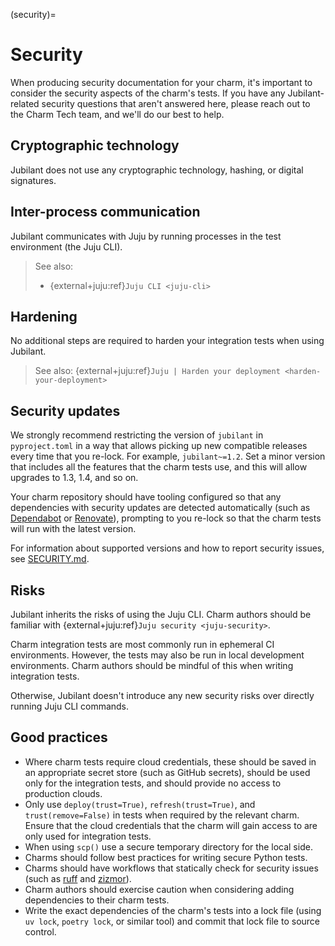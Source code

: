(security)=

# Security

When producing security documentation for your charm, it's important to consider the security aspects of the charm's tests. If you have any Jubilant-related security questions that aren't answered here, please reach out to the Charm Tech team, and we'll do our best to help.

## Cryptographic technology

Jubilant does not use any cryptographic technology, hashing, or digital signatures.

## Inter-process communication

Jubilant communicates with Juju by running processes in the test environment (the Juju CLI).

> See also:
> - {external+juju:ref}`Juju CLI <juju-cli>`

## Hardening

No additional steps are required to harden your integration tests when using Jubilant.

> See also: {external+juju:ref}`Juju | Harden your deployment <harden-your-deployment>`

## Security updates

We strongly recommend restricting the version of `jubilant` in `pyproject.toml` in a way that allows picking up new compatible releases every time that you re-lock. For example, `jubilant~=1.2`. Set a minor version that includes all the features that the charm tests use, and this will allow upgrades to 1.3, 1.4, and so on.

Your charm repository should have tooling configured so that any dependencies with security updates are detected automatically (such as [Dependabot](https://docs.github.com/en/code-security/dependabot/dependabot-security-updates/about-dependabot-security-updates) or [Renovate](https://www.mend.io/renovate/)), prompting to you re-lock so that the charm tests will run with the latest version.

For information about supported versions and how to report security issues, see [SECURITY.md](https://github.com/canonical/jubilant/blob/main/SECURITY.md).

## Risks

Jubilant inherits the risks of using the Juju CLI. Charm authors should be familiar with {external+juju:ref}`Juju security <juju-security>`.

Charm integration tests are most commonly run in ephemeral CI environments. However, the tests may also be run in local development environments. Charm authors should be mindful of this when writing integration tests.

Otherwise, Jubilant doesn't introduce any new security risks over directly running Juju CLI commands.

## Good practices

* Where charm tests require cloud credentials, these should be saved in an appropriate secret store (such as GitHub secrets), should be used only for the integration tests, and should provide no access to production clouds.
* Only use `deploy(trust=True)`, `refresh(trust=True)`, and `trust(remove=False)` in tests when required by the relevant charm. Ensure that the cloud credentials that the charm will gain access to are only used for integration tests.
* When using `scp()` use a secure temporary directory for the local side.
* Charms should follow best practices for writing secure Python tests.
* Charms should have workflows that statically check for security issues (such as [ruff](https://docs.astral.sh/ruff/linter/) and [zizmor](https://docs.zizmor.sh/)).
* Charm authors should exercise caution when considering adding dependencies to their charm tests.
* Write the exact dependencies of the charm's tests into a lock file (using `uv lock`, `poetry lock`, or similar tool) and commit that lock file to source control.
